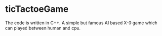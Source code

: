 # ticTactoeGame

The code is written in C++.
A simple but famous AI based X-0 game which can played between human and cpu.
